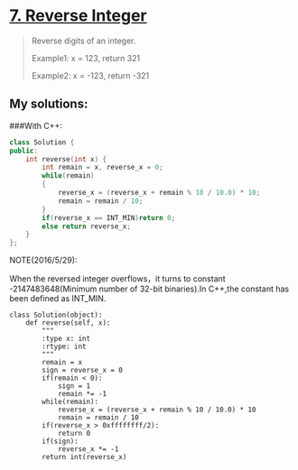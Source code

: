 [7. Reverse Integer](https://leetcode.com/problems/reverse-integer/)
====================
>Reverse digits of an integer.
>
>Example1: x = 123, return 321
>
>Example2: x = -123, return -321 

## My solutions:
###With C++:

```C++
class Solution {
public:
    int reverse(int x) {
        int remain = x, reverse_x = 0;
        while(remain)
        {
            reverse_x = (reverse_x + remain % 10 / 10.0) * 10;
            remain = remain / 10;
        }
        if(reverse_x == INT_MIN)return 0;
        else return reverse_x;
    }
};
```

NOTE(2016/5/29):

When the reversed integer overflows，it turns to constant -2147483648(Minimum number of 32-bit binaries).In C++,the constant has been defined as INT_MIN.

```Python2
class Solution(object):
    def reverse(self, x):
        """
        :type x: int
        :rtype: int
        """
        remain = x
        sign = reverse_x = 0
        if(remain < 0):
            sign = 1
            remain *= -1 
        while(remain):
            reverse_x = (reverse_x + remain % 10 / 10.0) * 10
            remain = remain / 10
        if(reverse_x > 0xffffffff/2):
            return 0
        if(sign):
            reverse_x *= -1
        return int(reverse_x)
```